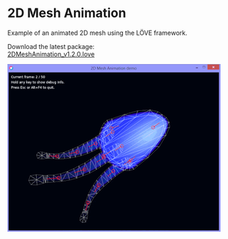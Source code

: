 # 2D Mesh Animation
Example of an animated 2D mesh using the LÖVE framework.    

Download the latest package:  
[2DMeshAnimation_v1.2.0.love](https://github.com/RNavega/2DMeshAnimation-Love/releases/download/v1.2.0/2DMeshAnimation_v1.2.0.love)

![screenshot](preview.gif)
